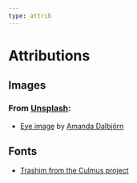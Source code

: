 ```yaml
---
type: attrib
---
```


<div id="title">

# Attributions

</div>
<div style="direction:ltr;unicode-bidi:bidi-override">

## Images

### From [Unsplash](https://unsplash.com):

- [Eye image](https://unsplash.com/s/photos/eye?utm_source=unsplash&amp;utm_medium=referral&amp;utm_content=creditCopyText) by [Amanda Dalbjörn](https://unsplash.com/@amandadalbjorn?utm_source=unsplash&amp;utm_medium=referral&amp;utm_content=creditCopyText)

## Fonts

- [Trashim from the Culmus project](http://culmus.sourceforge.net/fancy/index.html)

</div>

